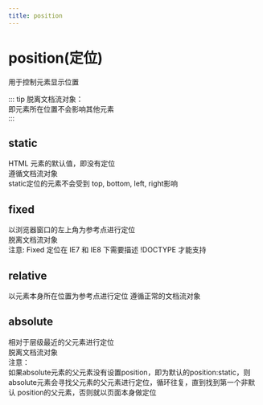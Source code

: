 ```yaml
---
title: position
---
```


# position(定位)
用于控制元素显示位置

::: tip
脱离文档流对象：  
即元素所在位置不会影响其他元素  
:::

## static
HTML 元素的默认值，即没有定位  
遵循文档流对象  
static定位的元素不会受到 top, bottom, left, right影响  

## fixed
以浏览器窗口的左上角为参考点进行定位  
脱离文档流对象    
注意: Fixed 定位在 IE7 和 IE8 下需要描述 !DOCTYPE 才能支持  

## relative
以元素本身所在位置为参考点进行定位
遵循正常的文档流对象  

## absolute
相对于层级最近的父元素进行定位  
脱离文档流对象  
注意：  
如果absolute元素的父元素没有设置position，即为默认的position:static，则absolute元素会寻找父元素的父元素进行定位，循环往复，直到找到第一个非默认   position的父元素，否则就以页面本身做定位  